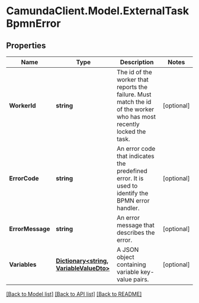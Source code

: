 # CamundaClient.Model.ExternalTaskBpmnError
## Properties

Name | Type | Description | Notes
------------ | ------------- | ------------- | -------------
**WorkerId** | **string** | The id of the worker that reports the failure. Must match the id of the worker who has most recently locked the task. | [optional] 
**ErrorCode** | **string** | An error code that indicates the predefined error. It is used to identify the BPMN error handler. | [optional] 
**ErrorMessage** | **string** | An error message that describes the error. | [optional] 
**Variables** | [**Dictionary&lt;string, VariableValueDto&gt;**](VariableValueDto.md) | A JSON object containing variable key-value pairs. | [optional] 

[[Back to Model list]](../README.md#documentation-for-models) [[Back to API list]](../README.md#documentation-for-api-endpoints) [[Back to README]](../README.md)

